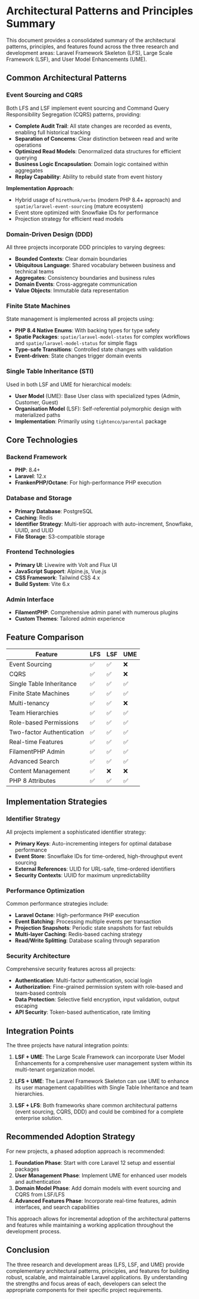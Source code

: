 # Architectural Patterns and Principles Summary

This document provides a consolidated summary of the architectural patterns, principles, and features found across the three research and development areas: Laravel Framework Skeleton (LFS), Large Scale Framework (LSF), and User Model Enhancements (UME).

## Common Architectural Patterns

### Event Sourcing and CQRS

Both LFS and LSF implement event sourcing and Command Query Responsibility Segregation (CQRS) patterns, providing:

- **Complete Audit Trail**: All state changes are recorded as events, enabling full historical tracking
- **Separation of Concerns**: Clear distinction between read and write operations
- **Optimized Read Models**: Denormalized data structures for efficient querying
- **Business Logic Encapsulation**: Domain logic contained within aggregates
- **Replay Capability**: Ability to rebuild state from event history

**Implementation Approach**:
- Hybrid usage of `hirethunk/verbs` (modern PHP 8.4+ approach) and `spatie/laravel-event-sourcing` (mature ecosystem)
- Event store optimized with Snowflake IDs for performance
- Projection strategy for efficient read models

### Domain-Driven Design (DDD)

All three projects incorporate DDD principles to varying degrees:

- **Bounded Contexts**: Clear domain boundaries
- **Ubiquitous Language**: Shared vocabulary between business and technical teams
- **Aggregates**: Consistency boundaries and business rules
- **Domain Events**: Cross-aggregate communication
- **Value Objects**: Immutable data representation

### Finite State Machines

State management is implemented across all projects using:

- **PHP 8.4 Native Enums**: With backing types for type safety
- **Spatie Packages**: `spatie/laravel-model-states` for complex workflows and `spatie/laravel-model-status` for simple flags
- **Type-safe Transitions**: Controlled state changes with validation
- **Event-driven**: State changes trigger domain events

### Single Table Inheritance (STI)

Used in both LSF and UME for hierarchical models:

- **User Model** (UME): Base User class with specialized types (Admin, Customer, Guest)
- **Organisation Model** (LSF): Self-referential polymorphic design with materialized paths
- **Implementation**: Primarily using `tightenco/parental` package

## Core Technologies

### Backend Framework

- **PHP**: 8.4+
- **Laravel**: 12.x
- **FrankenPHP/Octane**: For high-performance PHP execution

### Database and Storage

- **Primary Database**: PostgreSQL
- **Caching**: Redis
- **Identifier Strategy**: Multi-tier approach with auto-increment, Snowflake, UUID, and ULID
- **File Storage**: S3-compatible storage

### Frontend Technologies

- **Primary UI**: Livewire with Volt and Flux UI
- **JavaScript Support**: Alpine.js, Vue.js
- **CSS Framework**: Tailwind CSS 4.x
- **Build System**: Vite 6.x

### Admin Interface

- **FilamentPHP**: Comprehensive admin panel with numerous plugins
- **Custom Themes**: Tailored admin experience

## Feature Comparison

| Feature                      | LFS | LSF | UME |
|-----------------------------|-----|-----|-----|
| Event Sourcing              | ✅  | ✅  | ❌  |
| CQRS                        | ✅  | ✅  | ❌  |
| Single Table Inheritance    | ✅  | ✅  | ✅  |
| Finite State Machines       | ✅  | ✅  | ✅  |
| Multi-tenancy               | ✅  | ✅  | ❌  |
| Team Hierarchies            | ✅  | ✅  | ✅  |
| Role-based Permissions      | ✅  | ✅  | ✅  |
| Two-factor Authentication   | ✅  | ✅  | ✅  |
| Real-time Features          | ✅  | ✅  | ✅  |
| FilamentPHP Admin           | ✅  | ✅  | ✅  |
| Advanced Search             | ✅  | ✅  | ✅  |
| Content Management          | ✅  | ❌  | ❌  |
| PHP 8 Attributes            | ✅  | ✅  | ✅  |

## Implementation Strategies

### Identifier Strategy

All projects implement a sophisticated identifier strategy:

- **Primary Keys**: Auto-incrementing integers for optimal database performance
- **Event Store**: Snowflake IDs for time-ordered, high-throughput event sourcing
- **External References**: ULID for URL-safe, time-ordered identifiers
- **Security Contexts**: UUID for maximum unpredictability

### Performance Optimization

Common performance strategies include:

- **Laravel Octane**: High-performance PHP execution
- **Event Batching**: Processing multiple events per transaction
- **Projection Snapshots**: Periodic state snapshots for fast rebuilds
- **Multi-layer Caching**: Redis-based caching strategy
- **Read/Write Splitting**: Database scaling through separation

### Security Architecture

Comprehensive security features across all projects:

- **Authentication**: Multi-factor authentication, social login
- **Authorization**: Fine-grained permission system with role-based and team-based controls
- **Data Protection**: Selective field encryption, input validation, output escaping
- **API Security**: Token-based authentication, rate limiting

## Integration Points

The three projects have natural integration points:

1. **LSF + UME**: The Large Scale Framework can incorporate User Model Enhancements for a comprehensive user management system within its multi-tenant organization model.

2. **LFS + UME**: The Laravel Framework Skeleton can use UME to enhance its user management capabilities with Single Table Inheritance and team hierarchies.

3. **LSF + LFS**: Both frameworks share common architectural patterns (event sourcing, CQRS, DDD) and could be combined for a complete enterprise solution.

## Recommended Adoption Strategy

For new projects, a phased adoption approach is recommended:

1. **Foundation Phase**: Start with core Laravel 12 setup and essential packages
2. **User Management Phase**: Implement UME for enhanced user models and authentication
3. **Domain Model Phase**: Add domain models with event sourcing and CQRS from LSF/LFS
4. **Advanced Features Phase**: Incorporate real-time features, admin interfaces, and search capabilities

This approach allows for incremental adoption of the architectural patterns and features while maintaining a working application throughout the development process.

## Conclusion

The three research and development areas (LFS, LSF, and UME) provide complementary architectural patterns, principles, and features for building robust, scalable, and maintainable Laravel applications. By understanding the strengths and focus areas of each, developers can select the appropriate components for their specific project requirements.
